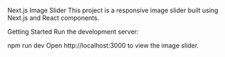 Next.js Image Slider
This project is a responsive image slider built using Next.js and React components.

Getting Started
Run the development server:

npm run dev
Open http://localhost:3000 to view the image slider.
